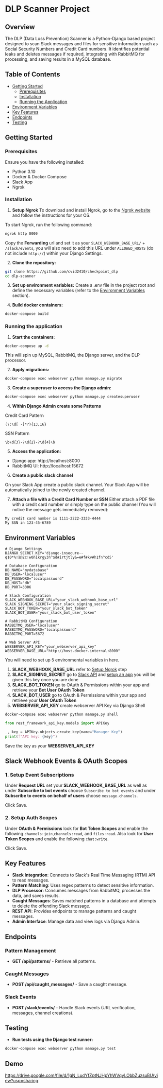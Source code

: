 # DLP Scanner Project

## Overview

The DLP (Data Loss Prevention) Scanner is a Python-Django based project designed to scan Slack messages and files for sensitive information such as Social Security Numbers and Credit Card numbers. It identifies potential leaks and deletes messages if required, integrating with RabbitMQ for processing, and saving results in a MySQL database.

## Table of Contents

- [Getting Started](#getting-started)
  - [Prerequisites](#prerequisites)
  - [Installation](#installation)
  - [Running the Application](#running-the-application)
- [Environment Variables](#environment-variables)
- [Key Features](#key-features)
- [Endpoints](#endpoints)
- [Testing](#testing)

## Getting Started

### Prerequisites

Ensure you have the following installed:

- Python 3.10
- Docker & Docker Compose
- Slack App
- Ngrok

### Installation

1. **Setup Ngrok**
   To download and install Ngrok, go to the [Ngrok website](https://ngrok.com/download) and follow the instructions for your OS.

To start Ngrok, run the following command:

```bash
ngrok http 8000
```

Copy the **Forwarding** url and set it as your `SLACK_WEBHOOK_BASE_URL/` + `/slack/events`, you will also need to add this URL under `ALLOWED_HOSTS` (do not include `http://`) within your Django Settings.

2. **Clone the repository:**

```bash
git clone https://github.com/cvid2410/checkpoint_dlp
cd dlp-scanner
```

3. **Set up environment variables:**
   Create a .env file in the project root and define the necessary variables (refer to the [Environment Variables](#environment-variables) section).

4. **Build docker containers:**

```bash
docker-compose build
```

### Running the application

1. **Start the containers:**

```bash
docker-compose up -d
```

This will spin up MySQL, RabbitMQ, the Django server, and the DLP processor.

2. **Apply migrations:**

```bash
docker-compose exec webserver python manage.py migrate
```

3. **Create a superuser to access the Django admin:**

```bash
docker-compose exec webserver python manage.py createsuperuser
```

4. **Within Django Admin create some Patterns**

Credit Card Pattern

```regex
(?:\d[ -]*?){13,16}
```

SSN Pattern

```regex
\b\d{3}-?\d{2}-?\d{4}\b
```

5. **Access the application:**

- Django app: http://localhost:8000
- RabbitMQ UI: http://localhost:15672

6. **Create a public slack channel**

On your Slack App create a public slack channel. Your Slack App will be automatically joined to the newly created channel.

7. **Attach a file with a Credit Card Number or SSN**
   Either attach a PDF file with a credit card number or simply type on the public channel (You will notice the message gets immediately removed):

```
My credit card number is 1111-2222-3333-4444
My SSN in 123-45-6789
```

## Environment Variables

```
# Django Settings
DJANGO_SECRET_KEY='django-insecure--q10*%!s@2c!w0nikrgy3n^$d#irtjtly&=e#f#kv#h1fn^cd5'

# Database Configuration
DB_NAME="mydatabase"
DB_USER="localuser"
DB_PASSWORD="localpassword"
DB_HOST="db"
DB_PORT=3306

# Slack Configuration
SLACK_WEBHOOK_BASE_URL="your_slack_webhook_base_url"
SLACK_SIGNING_SECRET="your_slack_signing_secret"
SLACK_BOT_TOKEN="your_slack_bot_token"
SLACK_BOT_USER="your_slack_bot_user_token"

# RabbitMQ Configuration
RABBITMQ_USER="localuser"
RABBITMQ_PASSWORD="localpassword"
RABBITMQ_PORT=5672

# Web Server API
WEBSERVER_API_KEY="your_webserver_api_key"
WEBSERVER_BASE_URL="http://host.docker.internal:8000"

```

You will need to set up 5 environmental variables in here.

1. **SLACK_WEBHOOK_BASE_URL** refer to [Setup Ngrok](#installation) step
2. **SLACK_SIGNING_SECRET** go to [Slack API](https://api.slack.com/) and [setup an app](https://api.slack.com/quickstart) you will be given this key once you are done
3. **SLACK_BOT_TOKEN** go to OAuth & Permissions within your app and retrieve your **Bot User OAuth Token**
4. **SLACK_BOT_USER** go to OAuth & Permissions within your app and retrieve your **User OAuth Token**
5. **WEBSERVER_API_KEY** create webserver API Key via Django Shell

```bash
docker-compose exec webserver python manage.py shell
```

```python
from rest_framework_api_key.models import APIKey

_, key = APIKey.objects.create_key(name="Manager Key")
print(f"API key: {key}")
```

Save the key as your **WEBSERVER_API_KEY**

## Slack Webhook Events & OAuth Scopes

### 1. Setup Event Subscriptions

Under **Request URL** set your **SLACK_WEBHOOK_BASE_URL** as well as under **Subscribe to bot events** choose `Subscribe to bot events` and under **Subscribe to events on behalf of users** choose `message.channels`.

Click Save.

### 2. Setup Auth Scopes

Under **OAuth & Permissions** look for **Bot Token Scopes** and enable the following `channels:join`,`channels:read`, and `files:read`. Also look for **User Token Scopes** and enable the following `chat:write`.

Click Save.

## Key Features

- **Slack Integration**: Connects to Slack's Real Time Messaging (RTM) API to read messages.
- **Pattern Matching**: Uses regex patterns to detect sensitive information.
- **DLP Processor**: Consumes messages from RabbitMQ, processes the data, and saves results.
- **Caught Messages**: Saves matched patterns in a database and attempts to delete the offending Slack message.
- **REST API**: Provides endpoints to manage patterns and caught messages.
- **Admin Interface**: Manage data and view logs via Django Admin.

## Endpoints

### Pattern Management

- **GET /api/patterns/** - Retrieve all patterns.

### Caught Messages

- **POST /api/caught_messages/** - Save a caught message.

### Slack Events

- **POST /slack/events/** - Handle Slack events (URL verification, messages, channel creations).

## Testing

- **Run tests using the Django test runner:**

```bash
docker-compose exec webserver python manage.py test
```

## Demo

https://drive.google.com/file/d/1gN_LudYfZptNJHpYhWVqyLObbZuzsuBU/view?usp=sharing
